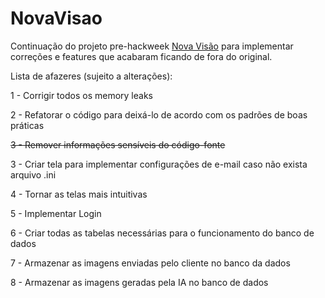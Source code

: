 # NovaVisao

Continuação do projeto pre-hackweek <a href="https://github.com/danielthls/projetoNovaVisao">Nova Visão</a> para implementar correções e features que acabaram ficando de fora do original.

Lista de afazeres (sujeito a alterações):

1 - Corrigir todos os memory leaks

2 - Refatorar o código para deixá-lo de acordo com os padrões de boas práticas

<s>3 - Remover informações sensíveis do código-fonte</s>

3 - Criar tela para implementar configurações de e-mail caso não exista arquivo .ini

4 - Tornar as telas mais intuitivas

5 - Implementar Login

6 - Criar todas as tabelas necessárias para o funcionamento do banco de dados

7 - Armazenar as imagens enviadas pelo cliente no banco da dados

8 - Armazenar as imagens geradas pela IA no banco de dados
